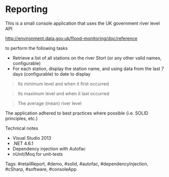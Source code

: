 # Reporting

This is a small console application that uses the UK government river level API 

http://environment.data.gov.uk/flood-monitoring/doc/reference

to perform the following tasks

- Retrieve a list of all stations on the river Stort (or any other valid names, configurable)
- For each station, display the station name, and using data from the last 7 days (configurable) to date to display

> Its minimum level and when it first occurred

> Its maximum level and when it last occurred

> The average (mean) river level

The application adhered to best practices where possible (i.e. SOLID principles, etc.)

Technical notes
- Visual Studio 2013
- .NET 4.6.1
- Dependency injection with Autofac
- nUnit/Moq for unit-tests

Tags: #retailReport, #demo, #solid, #autofac, #dependencyInjection, #cSharp, #software, #consoleApp
